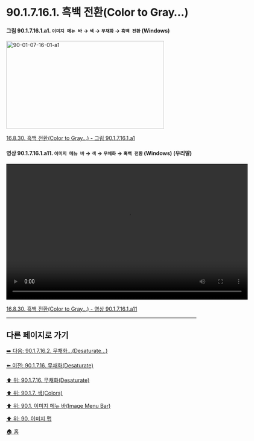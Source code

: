 # 90.1.7.16.1. 흑백 전환(Color to Gray…)

<a id="90-01-07-16-01-a1"></a>

#### 그림 90.1.7.16.1.a1. `이미지 메뉴 바` → `색` → `무채화` → `흑백 전환` (Windows)
<img width="418" height="233" alt="90-01-07-16-01-a1" src="https://github.com/user-attachments/assets/6014d2fe-dbde-4946-881f-34a13b1e2276" />

[16.8.30. 흑백 전환(Color to Gray…) - 그림 90.1.7.16.1.a1](./16-08-30-00-color-to-gray.md#90-01-07-16-01-a1)

<a id="90-01-07-16-01-a11"></a>

#### 영상 90.1.7.16.1.a11. `이미지 메뉴 바` → `색` → `무채화` → `흑백 전환` (Windows) (우리말)
<video controls="controls" width="640" height="360" src="https://github.com/user-attachments/assets/9533c9e1-9fb7-4883-bfa5-135e0e5f19a3"></video>

[16.8.30. 흑백 전환(Color to Gray…) - 영상 90.1.7.16.1.a11](./16-08-30-00-color-to-gray.md#90-01-07-16-01-a11)

***

## 다른 페이지로 가기

[➡️ 다음: 90.1.7.16.2. 무채화…(Desaturate…)](./90-01-07-16-02-desaturate.md)

[⬅️ 이전: 90.1.7.16. 무채화(Desaturate)](./90-01-07-16-00-desaturate.md)

[⬆️ 위: 90.1.7.16. 무채화(Desaturate)](./90-01-07-16-00-desaturate.md)

[⬆️ 위: 90.1.7. 색(Colors)](./90-01-07-00-colors.md)

[⬆️ 위: 90.1. 이미지 메뉴 바(Image Menu Bar)](./90-01-00-image-menu-bar.md)

[⬆️ 위: 90. 이미지 맵](./90-00-image-map.md)

[🏠 홈](./00-home.md)